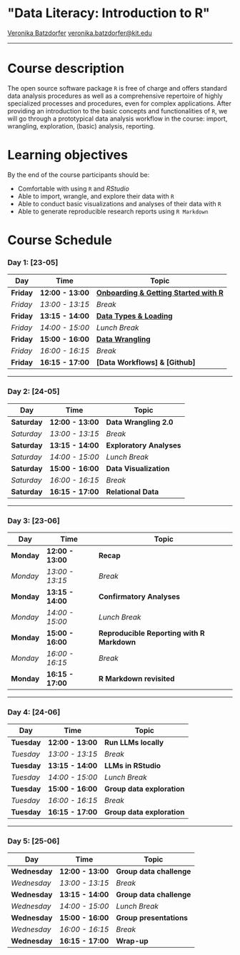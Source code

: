# "Data Literacy: Introduction to R"

[Veronika Batzdorfer](https://sociology.itz.kit.edu/21_138.php) [veronika.batzdorfer@kit.edu](mailto:veronika.batzdorfer@kit.edu)


---

# Course description
The open source software package `R` is free of charge and offers standard data analysis procedures as well as a comprehensive repertoire of highly specialized processes and procedures, even for complex applications. After providing an introduction to the basic concepts and functionalities of `R`, we will go through a prototypical data analysis workflow in the course: import, wrangling, exploration, (basic) analysis, reporting.


# Learning objectives
By the end of the course participants should be:

- Comfortable with using `R` and *RStudio*
- Able to import, wrangle, and explore their data with `R`
- Able to conduct basic visualizations and analyses of their data with `R`
- Able to generate reproducible research reports using `R Markdown`

# Course Schedule


### Day 1: [23-05]
| Day         | Time            | Topic                                |
|-------------|-----------------|--------------------------------------|
| **Friday** | **12:00 - 13:00** | **[Onboarding & Getting Started with R](https://rawcdn.githack.com/nika-akin/r-intro/5bd657f17439f06feda4623d887601e39aade238/slides/1_1_Getting_Started.html)** |
| *Friday* | *13:00 - 13:15*  | *Break*                             |
| **Friday** | **13:15 - 14:00** | **[Data Types & Loading]()**            |
|*Friday*     | *14:00 - 15:00* | *Lunch Break*                       |
| **Friday** | **15:00 - 16:00** | **[Data Wrangling]()**      |
| *Friday* | *16:00 - 16:15*  | *Break*                             |
| **Friday** | **16:15 - 17:00**  | **[Data Workflows] & [Github]**     |

---

### Day 2: [24-05]
| Day         | Time            | Topic                                |
|-------------|-----------------|--------------------------------------|
| **Saturday** | **12:00 - 13:00** | **Data Wrangling 2.0** |
| *Saturday* | *13:00 - 13:15*  | *Break*                             |
| **Saturday** | **13:15 - 14:00** | **Exploratory Analyses**            |
|*Saturday*     | *14:00 - 15:00* | *Lunch Break*                       |
| **Saturday** | **15:00 - 16:00** | **Data Visualization**      |
| *Saturday* | *16:00 - 16:15*  | *Break*                             |
| **Saturday** | **16:15 - 17:00**  | **Relational Data**     |

---

### Day 3: [23-06]
| Day         | Time            | Topic                                |
|-------------|-----------------|--------------------------------------|
| **Monday** | **12:00 - 13:00** | **Recap** |
| *Monday* | *13:00 - 13:15*  | *Break*                             |
| **Monday** | **13:15 - 14:00** | **Confirmatory Analyses** |
|*Monday*     | *14:00 - 15:00* | *Lunch Break*                       |
| **Monday** | **15:00 - 16:00** | **Reproducible Reporting with R Markdown**      |
| *Monday* | *16:00 - 16:15*  | *Break*                             |
| **Monday** | **16:15 - 17:00**  | **R Markdown revisited**     |

---
### Day 4: [24-06]
| Day         | Time            | Topic                                |
|-------------|-----------------|--------------------------------------|
| **Tuesday** | **12:00 - 13:00** | **Run LLMs locally** |
| *Tuesday* | *13:00 - 13:15*  | *Break*                             |
| **Tuesday** | **13:15 - 14:00** | **LLMs in RStudio**            |
|*Tuesday*     | *14:00 - 15:00* | *Lunch Break*                       |
| **Tuesday** | **15:00 - 16:00** | **Group data exploration**      |
| *Tuesday* | *16:00 - 16:15*  | *Break*                             |
| **Tuesday** | **16:15 - 17:00**  | **Group data exploration**     |


---
### Day 5: [25-06]
| Day         | Time            | Topic                                |
|-------------|-----------------|--------------------------------------|
| **Wednesday** | **12:00 - 13:00** | **Group data challenge** |
| *Wednesday* | *13:00 - 13:15*  | *Break*                             |
| **Wednesday** | **13:15 - 14:00** | **Group data challenge**            |
|*Wednesday*     | *14:00 - 15:00* | *Lunch Break*                       |
| **Wednesday** | **15:00 - 16:00** | **Group presentations**      |
| *Wednesday* | *16:00 - 16:15*  | *Break*                             |
| **Wednesday** | **16:15 - 17:00**  | **Wrap-up**     |










